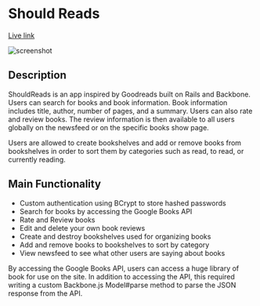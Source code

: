 # Should Reads

[Live link][project]

[project]: http://shouldreads.net/

![screenshot]

[screenshot]: app/assets/shouldreads_demo.gif

## Description
ShouldReads is an app inspired by Goodreads built on Rails and Backbone.
Users can search for books and book information.  Book information
includes title, author, number of pages, and a summary.  Users can also
rate and review books.  The review information is then available to all
users globally on the newsfeed or on the specific books show page.

Users are allowed to create bookshelves and add or remove books from
bookshelves in order to sort them by categories such as read, to read,
or currently reading.

## Main Functionality

* Custom authentication using BCrypt to store hashed passwords
* Search for books by accessing the Google Books API
* Rate and Review books
* Edit and delete your own book reviews
* Create and destroy bookshelves used for organizing books
* Add and remove books to bookshelves to sort by category
* View newsfeed to see what other users are saying about books

By accessing the Google Books API, users can access a huge library of
book for use on the site.  In addition to accessing the API, this
required writing a custom Backbone.js Model#parse method to parse the
JSON response from the API.
